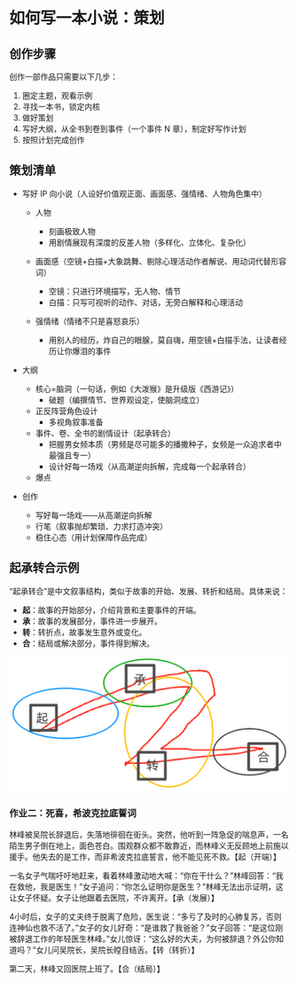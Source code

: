 # 如何写一本小说：策划

## 创作步骤

创作一部作品只需要以下几步：

1. 圈定主题，观看示例
2. 寻找一本书，锁定内核
3. 做好策划
4. 写好大纲，从全书到卷到事件（一个事件 N 章），制定好写作计划
5. 按照计划完成创作

## 策划清单

- 写好 IP 向小说（人设好价值观正面、画面感、强情绪、人物角色集中）
  - 人物
    - 刻画极致人物
    - 用剧情展现有深度的反差人物（多样化、立体化、复杂化）

  - 画面感（空镜+白描+大象跳舞、剔除心理活动作者解说、用动词代替形容词）
    - 空镜：只进行环境描写，无人物、情节
    - 白描：只写可视听的动作、对话，无旁白解释和心理活动
  - 强情绪（情绪不只是喜怒哀乐）
    - 用别人的经历，炸自己的眼腺，莫自嗨，用空镜+白描手法，让读者经历让你爆泪的事件

- 大纲
  - 核心=脑洞（一句话，例如《大泼猴》是升级版《西游记》）
    - 破题（编撰情节、世界观设定，使脑洞成立）
  - 正反阵营角色设计
    - 多视角叙事准备
  - 事件、卷、全书的剧情设计（起承转合）
    - 把握男女频本质（男频是尽可能多的播撒种子，女频是一众追求者中最强且专一）
    - 设计好每一场戏（从高潮逆向拆解，完成每一个起承转合）
  - 爆点
- 创作
  - 写好每一场戏——从高潮逆向拆解
  - 行笔（叙事抛却繁琐、力求打造冲突）
  - 稳住心态（用计划保障作品完成）


## 起承转合示例

“起承转合”是中文叙事结构，类似于故事的开始、发展、转折和结局。具体来说：

- **起**：故事的开始部分，介绍背景和主要事件的开端。
- **承**：故事的发展部分，事件进一步展开。
- **转**：转折点，故事发生意外或变化。
- **合**：结局或解决部分，事件得到解决。

![image-20250828135448147](assets/image-20250828135448147.png)

### 作业二：死喜，希波克拉底誓词

林峰被吴院长辞退后，失落地徘徊在街头。突然，他听到一阵急促的喘息声，一名陌生男子倒在地上，面色苍白。围观群众都不敢靠近，而林峰义无反顾地上前施以援手。他失去的是工作，而非希波克拉底誓言，他不能见死不救。【起（开端）】

一名女子气喘吁吁地赶来，看着林峰激动地大喊：“你在干什么？”林峰回答：“我在救他，我是医生！”女子追问：“你怎么证明你是医生？”林峰无法出示证明，这让女子怀疑。女子让他跟着去医院，不许离开。【承（发展）】

4小时后，女子的丈夫终于脱离了危险，医生说：“多亏了及时的心肺复苏，否则连神仙也救不活了。”女子的女儿好奇：“是谁救了我爸爸？”女子回答：“是这位刚被辞退工作的年轻医生林峰。”女儿惊讶：“这么好的大夫，为何被辞退？外公你知道吗？”女儿问吴院长，吴院长瞠目结舌。【转（转折）】

第二天，林峰又回医院上班了。【合（结局）】


